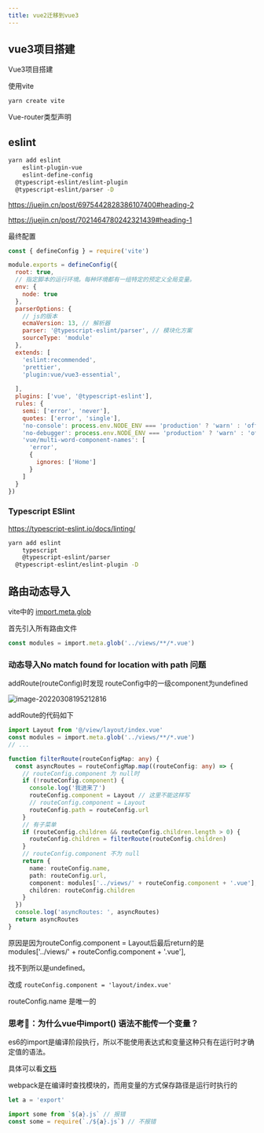 ```yaml
---
title: vue2迁移到vue3
---
```


## vue3项目搭建

Vue3项目搭建

使用vite

```sh
yarn create vite
```





Vue-router类型声明





## eslint

```sh
yarn add eslint
	eslint-plugin-vue
	eslint-define-config
  @typescript-eslint/eslint-plugin
  @typescript-eslint/parser -D
```

https://juejin.cn/post/6975442828386107400#heading-2

https://juejin.cn/post/7021464780242321439#heading-1



最终配置

```js
const { defineConfig } = require('vite')

module.exports = defineConfig({
  root: true,
  // 指定脚本的运行环境。每种环境都有一组特定的预定义全局变量。
  env: {
    node: true
  },
  parserOptions: {
    // js的版本
    ecmaVersion: 13, // 解析器
    parser: '@typescript-eslint/parser', // 模块化方案
    sourceType: 'module'
  },
  extends: [
    'eslint:recommended',
    'prettier',
    'plugin:vue/vue3-essential',
    
  ],
  plugins: ['vue', '@typescript-eslint'],
  rules: {
    semi: ['error', 'never'],
    quotes: ['error', 'single'],
    'no-console': process.env.NODE_ENV === 'production' ? 'warn' : 'off',
    'no-debugger': process.env.NODE_ENV === 'production' ? 'warn' : 'off',
    'vue/multi-word-component-names': [
      'error',
      {
        ignores: ['Home']
      }
    ]
  }
})
```



### Typescript ESlint

https://typescript-eslint.io/docs/linting/

```sh
yarn add eslint
	typescript 
	@typescript-eslint/parser
  @typescript-eslint/eslint-plugin -D
```



## 路由动态导入

vite中的 [import.meta.glob](https://cn.vitejs.dev/guide/features.html#glob-import)

首先引入所有路由文件

```ts
const modules = import.meta.glob('../views/**/*.vue')
```



### 动态导入No match found for location with path 问题

addRoute(routeConfig)时发现 routeConfig中的一级component为undefined

![image-20220308195212816](https://minimax-1256590847.cos.ap-shanghai.myqcloud.com/img/image-20220308195212816.png)



addRoute的代码如下

```ts
import Layout from '@/view/layout/index.vue'
const modules = import.meta.glob('../views/**/*.vue')
// ...

function filterRoute(routeConfigMap: any) {
  const asyncRoutes = routeConfigMap.map((routeConfig: any) => {
    // routeConfig.component 为 null时
    if (!routeConfig.component) {
      console.log('我进来了')
      routeConfig.component = Layout // 这里不能这样写
      // routeConfig.component = Layout
      routeConfig.path = routeConfig.url
    }
    // 有子菜单
    if (routeConfig.children && routeConfig.children.length > 0) {
      routeConfig.children = filterRoute(routeConfig.children)
    }
    // routeConfig.component 不为 null
    return {
      name: routeConfig.name,
      path: routeConfig.url,
      component: modules['../views/' + routeConfig.component + '.vue'],
      children: routeConfig.children
    }
  })
  console.log('asyncRoutes: ', asyncRoutes)
  return asyncRoutes
}
```

原因是因为routeConfig.component = Layout后最后return的是modules['../views/' + routeConfig.component + '.vue'],

找不到所以是undefined。

改成 `routeConfig.component = 'layout/index.vue'`

routeConfig.name 是唯一的





### 思考🤔：为什么vue中import() 语法不能传一个变量？

es6的import是编译阶段执行，所以不能使用表达式和变量这种只有在运行时才确定值的语法。

具体可以看[文档](https://es6.ruanyifeng.com/#docs/module#import-%E5%91%BD%E4%BB%A4)

webpack是在编译时查找模块的，而用变量的方式保存路径是运行时执行的

```js
let a = 'export'

import some from `${a}.js` // 报错
const some = require(`./${a}.js`) // 不报错
```


